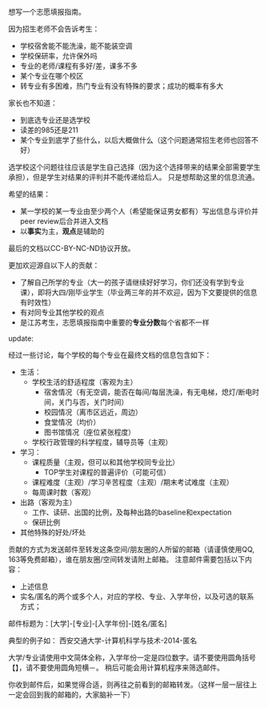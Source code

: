 想写一个志愿填报指南。

因为招生老师不会告诉考生：
-	学校宿舍能不能洗澡，能不能装空调
-	学校保研率，允许保外吗
-	专业的老师/课程有多好/差，课多不多
-	某个专业在哪个校区
-	转专业有多困难，热门专业有没有特殊的要求；成功的概率有多大

家长也不知道：
-	到底选专业还是选学校
-	读差的985还是211
-	某个专业到底学了些什么，以后大概做什么（这个问题通常招生老师也回答不好）

选学校这个问题往往应该是学生自己选择（因为这个选择带来的结果全部需要学生承担），但是学生对结果的评判并不能传递给后人。
只是想帮助这里的信息流通。

希望的结果：
-	某一学校的某一专业由至少两个人（希望能保证男女都有）写出信息与评价并peer review后合并进入文档
-	以**事实**为主，**观点**是辅助的

最后的文档以CC-BY-NC-ND协议开放。

更加欢迎源自以下人的贡献：
- 了解自己所学的专业（大一的孩子请继续好好学习，你们还没有学到专业课），即将大四/刚毕业学生（毕业两三年的并不欢迎，因为下文要提供的信息有时效性）
- 有对同专业其他学校的观点
- 是江苏考生，志愿填报指南中重要的**专业分数**每个省都不一样

update:

经过一些讨论，每个学校的每个专业在最终文档的信息包含如下：

- 生活：  
    - 学校生活的舒适程度（客观为主）
        - 宿舍情况（有无空调，能否在每间/每层洗澡，有无电梯，熄灯/断电时间，关门与否，关门时间）
        - 校园情况（离市区远近，周边）
        - 食堂情况（均价）
        - 图书馆情况（座位紧张程度）
    - 学校行政管理的科学程度，辅导员等（主观）
- 学习：  
    - 课程质量（主观，但可以和其他学校同专业比）
        - TOP学生对课程的普遍评价（可能可信）
    - 课程难度（主观）/学习辛苦程度（主观）/期末考试难度（主观）
    - 每周课时数（客观）
-   出路（客观为主）  
    - 工作、读研、出国的比例，及每种出路的baseline和expectation
    - 保研比例
- 其他特殊的好处/坏处

贡献的方式为发送邮件至转发这条空间/朋友圈的人所留的邮箱（请谨慎使用QQ, 163等免费邮箱），谁在朋友圈/空间转发请附上邮箱。
注意邮件需要包括以下内容：  
- 上述信息
- 实名/匿名的两个或多个人，对应的学校、专业、入学年份，以及可选的联系方式；

邮件标题为：[大学]-[专业]-[入学年份]-[姓名/匿名]

典型的例子如：
西安交通大学-计算机科学与技术-2014-匿名

大学/专业请使用中文简体全称，入学年份一定是四位数字。请不要使用圆角括号【】，请不要使用圆角短横－。
稍后可能会用计算机程序来筛选邮件。

你收到邮件后，如果觉得合适，则再往之前看到的邮箱转发。（这样一层一层往上一定会回到我的邮箱的，大家脑补一下）


